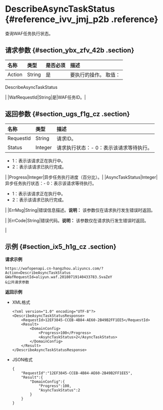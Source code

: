 # DescribeAsyncTaskStatus {#reference_ivv_jmj_p2b .reference}

查询WAF任务执行状态。

## 请求参数 {#section_ybx_zfv_42b .section}

|名称|类型|是否必须|描述|
|:-|:-|:---|:-|
|Action|String|是| 要执行的操作。 取值：

 DescribeAsyncTaskStatus

 |
|WafRequestId|String|是|WAF任务ID。|

## 返回参数 {#section_ugs_f1g_cz .section}

|名称|类型|描述|
|:-|:-|:-|
|RequestId|String|请求ID。|
|Status|Integer|请求执行状态：-   0：表示该请求等待执行。
-   1：表示该请求正在执行中。
-   2：表示该请求已执行完成。

|
|Progress|Integer|异步任务执行进度（百分比）。|
|AsyncTaskStatus|Integer|异步任务执行状态：-   0：表示该请求等待执行。
-   1：表示该请求正在执行中。
-   2：表示该请求已执行完成。

|
|ErrMsg|String|错误信息描述。**说明：** 该参数仅在请求执行发生错误时返回。

|
|ErrCode|String|错误代码。**说明：** 该参数仅在请求执行发生错误时返回。

|

## 示例 {#section_ix5_h1g_cz .section}

**请求示例**

``` {#createVPCpub}
https://wafopenapi.cn-hangzhou.aliyuncs.com/?Action=DescribeAsyncTaskStatus
&WafRequestId=aliyun.waf.20180719140433783.SvaZeY
&公共请求参数
```

**返回示例**

-   XML格式

    ```
    <?xml version="1.0" encoding="UTF-8"?>
    <DescribeAsyncTaskStatusResponse>
        <RequestId>12EF3845-CCEB-4B84-AE60-2B49B2FF1EE5</RequestId>
        <Result>
            <DomainConfig>
                <Progress>100</Progress>
                <AsyncTaskStatus>2</AsyncTaskStatus>
            </DomainConfig>
        </Result>
    </DescribeAsyncTaskStatusResponse>
    ```

-   JSON格式

    ```
    {
        "RequestId":"12EF3845-CCEB-4B84-AE60-2B49B2FF1EE5",
        "Result":{
            "DomainConfig":{
                "Progress":100,
                "AsyncTaskStatus":2
            }
        }
    }
    ```


